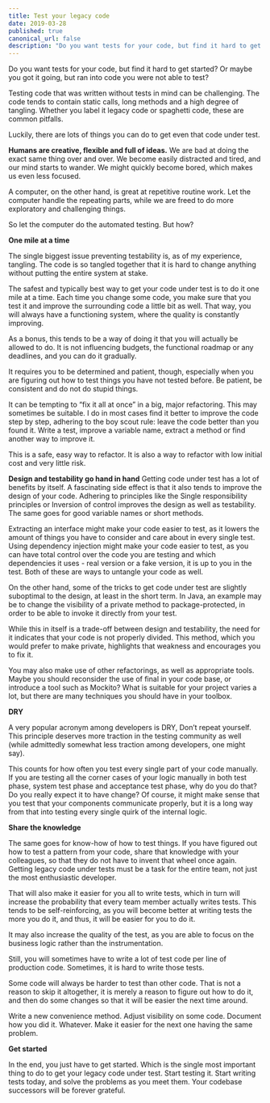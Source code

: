 ```yaml
---
title: Test your legacy code
date: 2019-03-28
published: true
canonical_url: false
description: "Do you want tests for your code, but find it hard to get started? Or maybe you got it going, but ran into code you were not able to test?"
---
```


Do you want tests for your code, but find it hard to get started? Or maybe you got it going, but ran into code you were not able to test?

Testing code that was written without tests in mind can be challenging. The code tends to contain static calls, long methods and a high degree of tangling. Whether you label it legacy code or spaghetti code, these are common pitfalls.

Luckily, there are lots of things you can do to get even that code under test.

**Humans are creative, flexible and full of ideas.**
We are bad at doing the exact same thing over and over. We become easily distracted and tired, and our mind starts to wander. We might quickly become bored, which makes us even less focused.

A computer, on the other hand, is great at repetitive routine work. Let the computer handle the repeating parts, while we are freed to do more exploratory and challenging things.

So let the computer do the automated testing. But how?

**One mile at a time**

The single biggest issue preventing testability is, as of my experience, tangling. The code is so tangled together that it is hard to change anything without putting the entire system at stake.

The safest and typically best way to get your code under test is to do it one mile at a time. Each time you change some code, you make sure that you test it and improve the surrounding code a little bit as well. That way, you will always have a functioning system, where the quality is constantly improving.

As a bonus, this tends to be a way of doing it that you will actually be allowed to do. It is not influencing budgets, the functional roadmap or any deadlines, and you can do it gradually.

It requires you to be determined and patient, though, especially when you are figuring out how to test things you have not tested before. Be patient, be consistent and do not do stupid things.

It can be tempting to “fix it all at once” in a big, major refactoring. This may sometimes be suitable. I do in most cases find it better to improve the code step by step, adhering to the boy scout rule: leave the code better than you found it. Write a test, improve a variable name, extract a method or find another way to improve it.

This is a safe, easy way to refactor. It is also a way to refactor with low initial cost and very little risk.

**Design and testability go hand in hand** Getting code under test has a lot of benefits by itself. A fascinating side effect is that it also tends to improve the design of your code. Adhering to principles like the Single responsibility principles or Inversion of control improves the design as well as testability. The same goes for good variable names or short methods.

Extracting an interface might make your code easier to test, as it lowers the amount of things you have to consider and care about in every single test. Using dependency injection might make your code easier to test, as you can have total control over the code you are testing and which dependencies it uses - real version or a fake version, it is up to you in the test. Both of these are ways to untangle your code as well.

On the other hand, some of the tricks to get code under test are slightly suboptimal to the design, at least in the short term. In Java, an example may be to change the visibility of a private method to package-protected, in order to be able to invoke it directly from your test. 

While this in itself is a trade-off between design and testability, the need for it indicates that your code is not properly divided. This method, which you would prefer to make private, highlights that weakness and encourages you to fix it.

You may also make use of other refactorings, as well as appropriate tools. Maybe you should reconsider the use of final in your code base, or introduce a tool such as Mockito? What is suitable for your project varies a lot, but there are many techniques you should have in your toolbox.

**DRY**

A very popular acronym among developers is DRY, Don’t repeat yourself. This principle deserves more traction in the testing community as well (while admittedly somewhat less traction among developers, one might say).

This counts for how often you test every single part of your code manually. If you are testing all the corner cases of your logic manually in both test phase, system test phase and acceptance test phase, why do you do that? Do you really expect it to have change? Of course, it might make sense that you test that your components communicate properly, but it is a long way from that into testing every single quirk of the internal logic.

**Share the knowledge**


The same goes for know-how of how to test things. If you have figured out how to test a pattern from your code, share that knowledge with your colleagues, so that they do not have to invent that wheel once again. Getting legacy code under tests must be a task for the entire team, not just the most enthusiastic developer.

That will also make it easier for you all to write tests, which in turn will increase the probability that every team member actually writes tests. This tends to be self-reinforcing, as you will become better at writing tests the more you do it, and thus, it will be easier for you to do it.

It may also increase the quality of the test, as you are able to focus on the business logic rather than the instrumentation.

Still, you will sometimes have to write a lot of test code per line of production code. Sometimes, it is hard to write those tests.

Some code will always be harder to test than other code. That is not a reason to skip it altogether, it is merely a reason to figure out how to do it, and then do some changes so that it will be easier the next time around.

Write a new convenience method. Adjust visibility on some code. Document how you did it. Whatever. Make it easier for the next one having the same problem.

**Get started**

In the end, you just have to get started. Which is the single most important thing to do to get your legacy code under test. Start testing it. Start writing tests today, and solve the problems as you meet them. Your codebase successors will be forever grateful.
